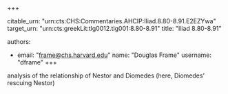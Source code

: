 +++


citable_urn: "urn:cts:CHS:Commentaries.AHCIP:Iliad.8.80-8.91.E2EZYwa"
target_urn: "urn:cts:greekLit:tlg0012.tlg001:8.80-8.91"
title: "Iliad 8.80-8.91"

authors:
- email: "frame@chs.harvard.edu"
  name: "Douglas Frame"
  username: "dframe"
+++

<p>analysis of the relationship of Nestor and Diomedes (here, Diomedes’ rescuing Nestor)</p>